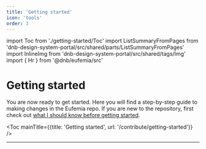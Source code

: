 ```yaml
---
title: 'Getting started'
icon: 'tools'
order: 3
---
```


import Toc from './getting-started/Toc'
import ListSummaryFromPages from 'dnb-design-system-portal/src/shared/parts/ListSummaryFromPages'
import InlineImg from 'dnb-design-system-portal/src/shared/tags/Img'
import { Hr } from '@dnb/eufemia/src'

# Getting started

You are now ready to get started. Here you will find a step-by-step guide to making changes in the Eufemia repo.
If you are new to the repository, first check out [what I should know before getting started](/contribute/first-contribution#what-should-i-know-before-getting-started).

<Toc mainTitle={{title: 'Getting started', url: '/contribute/getting-started'}} />

<Hr top="large" light />

<ListSummaryFromPages slug="contribute/getting-started/" showBody />

